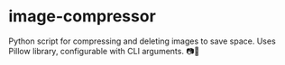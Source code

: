 # image-compressor
Python script for compressing and deleting images to save space. Uses Pillow library, configurable with CLI arguments. 📷💾
